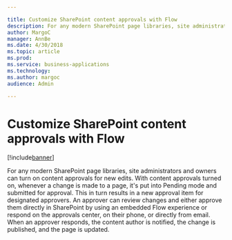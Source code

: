 ```yaml
---

title: Customize SharePoint content approvals with Flow
description: For any modern SharePoint page libraries, site administrators and owners can turn on content approvals for new edits.
author: MargoC
manager: AnnBe
ms.date: 4/30/2018
ms.topic: article
ms.prod: 
ms.service: business-applications
ms.technology: 
ms.author: margoc
audience: Admin

---
```

#  Customize SharePoint content approvals with Flow




[!include[banner](../../../includes/banner.md)]

For any modern SharePoint page libraries, site administrators and owners can
turn on content approvals for new edits. With content approvals turned on,
whenever a change is made to a page, it's put into Pending mode and submitted
for approval. This in turn results in a new approval item for designated
approvers. An approver can review changes and either approve them directly in
SharePoint by using an embedded Flow experience or respond on the approvals
center, on their phone, or directly from email. When an approver responds, the
content author is notified, the change is published, and the page is updated. 
